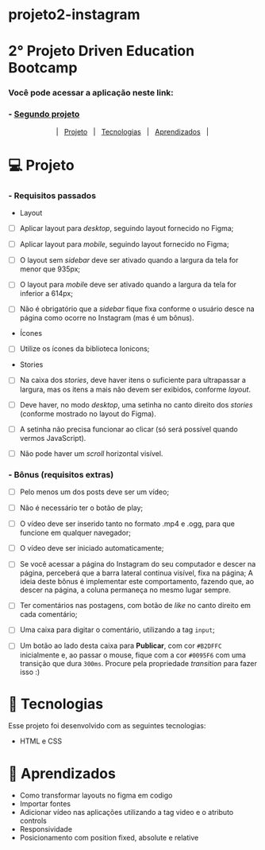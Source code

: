 # projeto2-instagram
# 2° Projeto Driven Education Bootcamp
### Você pode acessar a aplicação neste link:
  ### - <a href="https://filipetenedini.github.io/projeto2-instagram/">Segundo projeto</a>

<p align="center">
  |&nbsp;&nbsp;&nbsp<a href="#Projeto">Projeto</a>&nbsp;&nbsp;
  |&nbsp;&nbsp;&nbsp<a href="#Tecnologias">Tecnologias</a>&nbsp;&nbsp;
  |&nbsp;&nbsp;&nbsp<a href="#Aprendizados">Aprendizados</a>&nbsp;&nbsp;&nbsp;|&nbsp;
</p>

<h1 id="Projeto"> 💻 Projeto</h1>



<h3>- Requisitos passados </h3>


- Layout
- [ ]  Aplicar layout para *desktop*, seguindo layout fornecido no Figma;
- [ ]  Aplicar layout para *mobile*, seguindo layout fornecido no Figma;
- [ ]  O layout sem *sidebar* deve ser ativado quando a largura da tela for menor que 935px;
- [ ]  O layout para *mobil*e deve ser ativado quando a largura da tela for inferior a 614px;
- [ ]  Não é obrigatório que a *sidebar* fique fixa conforme o usuário desce na página como ocorre no Instagram (mas é um bônus).


- Ícones
- [ ]  Utilize os ícones da biblioteca Ionicons;

- Stories
- [ ]  Na caixa dos *stories*, deve haver itens o suficiente para ultrapassar a largura, mas os itens a mais não devem ser exibidos, conforme *layout*.
- [ ]  Deve haver, no modo *desktop*, uma setinha no canto direito dos *stories* (conforme mostrado no layout do Figma).
- [ ]  A setinha não precisa funcionar ao clicar (só será possível quando vermos JavaScript).
- [ ]  Não pode haver um *scroll* horizontal visível.


<h3>- Bônus (requisitos extras) </h3>


- [ ]  Pelo menos um dos posts deve ser um vídeo;
- [ ]  Não é necessário ter o botão de play;
- [ ]  O vídeo deve ser inserido tanto no formato .mp4 e .ogg, para que funcione em qualquer navegador;
- [ ]  O vídeo deve ser iniciado automaticamente;
- [ ]  Se você acessar a página do Instagram do seu computador e descer na página, perceberá que a barra lateral continua visível, fixa na página; A ideia deste bônus é implementar este comportamento, fazendo que, ao descer na página, a coluna permaneça no mesmo lugar sempre.
- [ ]  Ter comentários nas postagens, com botão de *like* no canto direito em cada comentário;
- [ ]  Uma caixa para digitar o comentário, utilizando a tag `input`;
- [ ]  Um botão ao lado desta caixa para **Publicar**, com cor `#B2DFFC` inicialmente e, ao passar o mouse, fique com a cor `#0095F6` com uma transição que dura `300ms`. Procure pela propriedade *transition* para fazer isso :)


<h1 id="Tecnologias">🚀 Tecnologias</h1>

Esse projeto foi desenvolvido com as seguintes tecnologias:

- HTML e CSS

<h1 id="Aprendizados">🧠 Aprendizados</h1>

- Como transformar layouts no figma em codigo
- Importar fontes
- Adicionar vídeo nas aplicações utilizando a tag video e o atributo controls
- Responsividade
- Posicionamento com position fixed, absolute e relative
